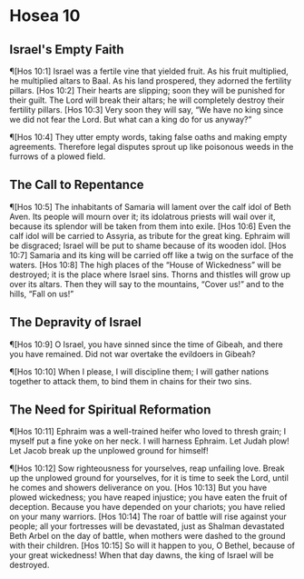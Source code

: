 # Hosea 10

## Israel's Empty Faith
¶[Hos 10:1] Israel was a fertile vine that yielded fruit. As his fruit multiplied, he multiplied altars to Baal. As his land prospered, they adorned the fertility pillars.
[Hos 10:2] Their hearts are slipping; soon they will be punished for their guilt. The Lord will break their altars; he will completely destroy their fertility pillars.
[Hos 10:3] Very soon they will say, “We have no king since we did not fear the Lord. But what can a king do for us anyway?”

¶[Hos 10:4] They utter empty words, taking false oaths and making empty agreements. Therefore legal disputes sprout up like poisonous weeds in the furrows of a plowed field.

## The Call to Repentance
¶[Hos 10:5] The inhabitants of Samaria will lament over the calf idol of Beth Aven. Its people will mourn over it; its idolatrous priests will wail over it, because its splendor will be taken from them into exile.
[Hos 10:6] Even the calf idol will be carried to Assyria, as tribute for the great king. Ephraim will be disgraced; Israel will be put to shame because of its wooden idol.
[Hos 10:7] Samaria and its king will be carried off like a twig on the surface of the waters.
[Hos 10:8] The high places of the “House of Wickedness” will be destroyed; it is the place where Israel sins. Thorns and thistles will grow up over its altars. Then they will say to the mountains, “Cover us!” and to the hills, “Fall on us!”

## The Depravity of Israel
¶[Hos 10:9] O Israel, you have sinned since the time of Gibeah, and there you have remained. Did not war overtake the evildoers in Gibeah?

¶[Hos 10:10] When I please, I will discipline them; I will gather nations together to attack them, to bind them in chains for their two sins.

## The Need for Spiritual Reformation
¶[Hos 10:11] Ephraim was a well-trained heifer who loved to thresh grain; I myself put a fine yoke on her neck. I will harness Ephraim. Let Judah plow! Let Jacob break up the unplowed ground for himself!

¶[Hos 10:12] Sow righteousness for yourselves, reap unfailing love. Break up the unplowed ground for yourselves, for it is time to seek the Lord, until he comes and showers deliverance on you.
[Hos 10:13] But you have plowed wickedness; you have reaped injustice; you have eaten the fruit of deception. Because you have depended on your chariots; you have relied on your many warriors.
[Hos 10:14] The roar of battle will rise against your people; all your fortresses will be devastated, just as Shalman devastated Beth Arbel on the day of battle, when mothers were dashed to the ground with their children.
[Hos 10:15] So will it happen to you, O Bethel, because of your great wickedness! When that day dawns, the king of Israel will be destroyed.
